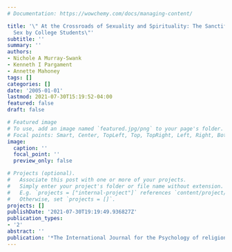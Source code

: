 ```yaml
---
# Documentation: https://wowchemy.com/docs/managing-content/

title: '\" At the Crossroads of Sexuality and Spirituality: The Sanctification of
  Sex by College Students\"'
subtitle: ''
summary: ''
authors:
- Nichole A Murray-Swank
- Kenneth I Pargament
- Annette Mahoney
tags: []
categories: []
date: '2005-01-01'
lastmod: 2021-07-30T15:19:52-04:00
featured: false
draft: false

# Featured image
# To use, add an image named `featured.jpg/png` to your page's folder.
# Focal points: Smart, Center, TopLeft, Top, TopRight, Left, Right, BottomLeft, Bottom, BottomRight.
image:
  caption: ''
  focal_point: ''
  preview_only: false

# Projects (optional).
#   Associate this post with one or more of your projects.
#   Simply enter your project's folder or file name without extension.
#   E.g. `projects = ["internal-project"]` references `content/project/deep-learning/index.md`.
#   Otherwise, set `projects = []`.
projects: []
publishDate: '2021-07-30T19:19:49.936827Z'
publication_types:
- '2'
abstract: ''
publication: '*The International Journal for the Psychology of religion*'
---
```

